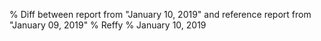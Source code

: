 % Diff between report from "January 10, 2019" and reference report from "January 09, 2019"
% Reffy
% January 10, 2019

